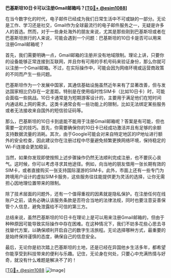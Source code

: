**巴基斯坦10日卡可以注册Gmail邮箱吗？[[TG💪+ @esim1088](https://t.me/s/esim1088)]**

在当今数字化的时代，电子邮件已经成为我们日常生活中不可或缺的一部分。无论是工作、学习还是社交，Gmail作为全球最流行的电子邮件服务之一，无疑是许多人的首选。然而，对于一些身处海外的朋友来说，尤其是那些刚到巴基斯坦或者在巴基斯坦旅行的人来说，可能会遇到一个问题：巴基斯坦的10日卡是否可以用来注册Gmail邮箱呢？

首先，我们需要明确一点，Gmail邮箱的注册并没有地域限制。理论上讲，只要你的设备能够正常连接到互联网，并且你有可用的手机号码来验证身份，那么你就可以注册一个Gmail邮箱。不过，在实际操作中，可能会因为网络环境或运营商政策的不同而产生一些问题。

巴基斯坦作为一个发展中国家，其通信基础设施虽然近年来有了显著改善，但与发达国家相比仍存在一定差距。特别是在使用临时性SIM卡（比如10日卡）时，可能会面临一些挑战。10日卡通常是为短期游客设计的，主要用于满足他们在短时间内通话和上网的需求。这类卡通常会有一些功能上的限制，比如无法绑定某些服务或者无法接收来自国外的短信验证码等。

那么，巴基斯坦的10日卡到底能不能用于注册Gmail邮箱呢？答案是有可能，但也需要一定的技巧。首先，你需要确保你的10日卡已经成功激活并且有足够的余额支持数据流量的消耗。其次，由于Google可能会对来自特定地区的IP地址进行额外的安全检查，因此建议你在注册过程中尽量避免频繁更换网络环境，保持稳定的Wi-Fi连接会更加稳妥。

当然，如果你发现即使按照上述步骤操作仍然无法顺利完成注册，也不要灰心丧气。这时候，你可以考虑寻求其他途径。例如，向当地的朋友借用一张长期有效的SIM卡，或者直接购买一张支持国际漫游的SIM卡。此外，市面上还有一些专门为跨境用户设计的虚拟SIM卡服务，这些服务往往能提供更为灵活的选择，让你无需担心因地理位置带来的限制。

除了技术层面的问题外，还有一个值得重视的因素就是隐私保护。在注册任何在线账户之前，请务必确认该服务条款是否符合当地的法律法规，同时也要注意妥善保管个人信息，避免泄露给不可信的第三方。

总结来说，虽然巴基斯坦的10日卡在理论上是可以用来注册Gmail邮箱的，但由于种种原因可能导致实际操作中存在困难。在这种情况下，我们不妨多花些心思去寻找替代方案，以确保顺利开启自己的数字生活旅程。无论选择哪种方式，最重要的是始终保持谨慎的态度，确保自己的信息安全。

最后，无论你是初次踏上巴基斯坦的土地，还是已经在异国他乡生活多年，都希望你能享受到科技带来的便利与乐趣。记住，无论身在何处，只要心中充满热情与好奇，就没有什么难题是解决不了的！

[[TG💪+ @esim1088](https://t.me/s/esim1088) ![Image](https://i.postimg.cc/4NQfJmqS/Snipaste-2025-05-13-00-14-12.png)]